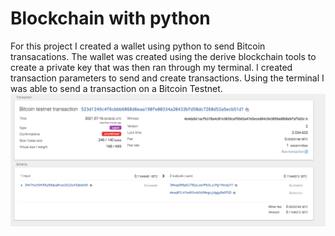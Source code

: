 # Blockchain with python
For this project I created a wallet using python to send Bitcoin transacations.  The wallet was created using the derive blockchain tools to create a private key that was then ran through my terminal.  I created transaction parameters to send and create transactions.  Using the terminal I was able to send a transaction on a Bitcoin Testnet.
![](images/btc.png)
